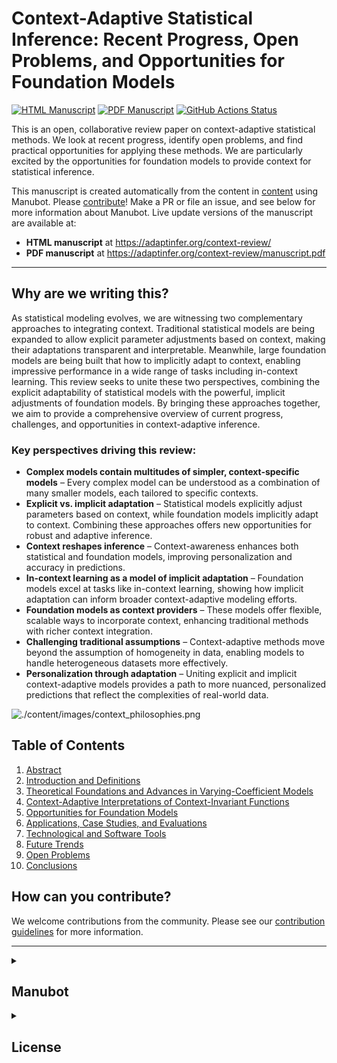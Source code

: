 # Context-Adaptive Statistical Inference: Recent Progress, Open Problems, and Opportunities for Foundation Models

[![HTML Manuscript](https://img.shields.io/badge/manuscript-HTML-blue.svg)](https://adaptinfer.org/context-review/)
[![PDF Manuscript](https://img.shields.io/badge/manuscript-PDF-blue.svg)](https:/adaptinfer.org/context-review/manuscript.pdf)
[![GitHub Actions Status](https://github.com/AdaptInfer/context-review/workflows/Manubot/badge.svg)](https://github.com/AdaptInfer/context-review/actions)


This is an open, collaborative review paper on context-adaptive statistical methods. We look at recent progress, identify open problems, and find practical opportunities for applying these methods. We are particularly excited by the opportunities for foundation models to provide context for statistical inference.


This manuscript is created automatically from the content in [content](https://github.com/AdaptInfer/context-review/tree/main/content) using Manubot. Please [contribute](CONTRIBUTING.md)! Make a PR or file an issue, and see below for more information about Manubot. Live update versions of the manuscript are available at:

+ **HTML manuscript** at https://adaptinfer.org/context-review/
+ **PDF manuscript** at https://adaptinfer.org/context-review/manuscript.pdf

---

## Why are we writing this?
As statistical modeling evolves, we are witnessing two complementary approaches to integrating context. 
Traditional statistical models are being expanded to allow explicit parameter adjustments based on context, making their
adaptations transparent and interpretable. 
Meanwhile, large foundation models are being built that how to implicitly adapt to context, enabling impressive 
performance in a wide range of tasks including in-context learning. 
This review seeks to unite these two perspectives, combining the explicit adaptability of statistical models with the 
powerful, implicit adjustments of foundation models. 
By bringing these approaches together, we aim to provide a comprehensive overview of current progress, challenges, 
and opportunities in context-adaptive inference.


### Key perspectives driving this review:

- **Complex models contain multitudes of simpler, context-specific models** – Every complex model can be understood as a combination of many smaller models, each tailored to specific contexts.
- **Explicit vs. implicit adaptation** – Statistical models explicitly adjust parameters based on context, while foundation models implicitly adapt to context. Combining these approaches offers new opportunities for robust and adaptive inference.
- **Context reshapes inference** – Context-awareness enhances both statistical and foundation models, improving personalization and accuracy in predictions.
- **In-context learning as a model of implicit adaptation** – Foundation models excel at tasks like in-context learning, showing how implicit adaptation can inform broader context-adaptive modeling efforts.
- **Foundation models as context providers** – These models offer flexible, scalable ways to incorporate context, enhancing traditional methods with richer context integration.
- **Challenging traditional assumptions** – Context-adaptive methods move beyond the assumption of homogeneity in data, enabling models to handle heterogeneous datasets more effectively.
- **Personalization through adaptation** – Uniting explicit and implicit context-adaptive models provides a path to more nuanced, personalized predictions that reflect the complexities of real-world data.

![./content/images/context_philosophies.png](./content/images/context_philosophies.png)

## Table of Contents
1. [Abstract](./content/01.abstract.md)
2. [Introduction and Definitions](./content/02.introduction.md)
3. [Theoretical Foundations and Advances in Varying-Coefficient Models](./content/03.vc.md) 
4. [Context-Adaptive Interpretations of Context-Invariant Functions](./content/04.interpretations.md) 
5. [Opportunities for Foundation Models](./content/05.foundation.md) 
6. [Applications, Case Studies, and Evaluations](./content/06.applications.md) 
7. [Technological and Software Tools](./content/07.tools.md) 
8. [Future Trends](./content/08.future.md) 
9. [Open Problems](./content/09.problems.md) 
10. [Conclusions](./content/10.conclusions.md)

## How can you contribute?
We welcome contributions from the community. Please see our [contribution guidelines](CONTRIBUTING.md) for more information.

--- 

<details>
  <summary><h2>Manubot</h2></summary>
  
<!-- usage note: do not edit this section -->

Manubot is a system for writing scholarly manuscripts via GitHub.
Manubot automates citations and references, versions manuscripts using git, and enables collaborative writing via GitHub.
An [overview manuscript](https://greenelab.github.io/meta-review/ "Open collaborative writing with Manubot") presents the benefits of collaborative writing with Manubot and its unique features.
The [rootstock repository](https://git.io/fhQH1) is a general purpose template for creating new Manubot instances, as detailed in [`SETUP.md`](SETUP.md).
See [`USAGE.md`](USAGE.md) for documentation how to write a manuscript.

Please open [an issue](https://git.io/fhQHM) for questions related to Manubot usage, bug reports, or general inquiries.

### Repository directories & files

The directories are as follows:

+ [`content`](content) contains the manuscript source, which includes markdown files as well as inputs for citations and references.
  See [`USAGE.md`](USAGE.md) for more information.
+ [`output`](output) contains the outputs (generated files) from Manubot including the resulting manuscripts.
  You should not edit these files manually, because they will get overwritten.
+ [`webpage`](webpage) is a directory meant to be rendered as a static webpage for viewing the HTML manuscript.
+ [`build`](build) contains commands and tools for building the manuscript.
+ [`ci`](ci) contains files necessary for deployment via continuous integration.

### Local execution

The easiest way to run Manubot is to use [continuous integration](#continuous-integration) to rebuild the manuscript when the content changes.
If you want to build a Manubot manuscript locally, install the [conda](https://conda.io) environment as described in [`build`](build).
Then, you can build the manuscript on POSIX systems by running the following commands from this root directory.

```sh
# Activate the manubot conda environment (assumes conda version >= 4.4)
conda activate manubot

# Build the manuscript, saving outputs to the output directory
bash build/build.sh

# At this point, the HTML & PDF outputs will have been created. The remaining
# commands are for serving the webpage to view the HTML manuscript locally.
# This is required to view local images in the HTML output.

# Configure the webpage directory
manubot webpage

# You can now open the manuscript webpage/index.html in a web browser.
# Alternatively, open a local webserver at http://localhost:8000/ with the
# following commands.
cd webpage
python -m http.server
```

Sometimes it's helpful to monitor the content directory and automatically rebuild the manuscript when a change is detected.
The following command, while running, will trigger both the `build.sh` script and `manubot webpage` command upon content changes:

```sh
bash build/autobuild.sh
```

### Continuous Integration

Whenever a pull request is opened, CI (continuous integration) will test whether the changes break the build process to generate a formatted manuscript.
The build process aims to detect common errors, such as invalid citations.
If your pull request build fails, see the CI logs for the cause of failure and revise your pull request accordingly.

When a commit to the `main` branch occurs (for example, when a pull request is merged), CI builds the manuscript and writes the results to the [`gh-pages`](https://github.com/LengerichLab/context-review/tree/gh-pages) and [`output`](https://github.com/LengerichLab/context-review/tree/output) branches.
The `gh-pages` branch uses [GitHub Pages](https://pages.github.com/) to host the following URLs:

+ **HTML manuscript** at https://LengerichLab.github.io/context-review/
+ **PDF manuscript** at https://LengerichLab.github.io/context-review/manuscript.pdf

For continuous integration configuration details, see [`.github/workflows/manubot.yaml`](.github/workflows/manubot.yaml).

</details>

<details>
  <summary><h2>License</h2></summary>

<!--
usage note: edit this section to change the license of your manuscript or source code changes to this repository.
We encourage users to openly license their manuscripts, which is the default as specified below.
-->

[![License: CC BY 4.0](https://img.shields.io/badge/License%20All-CC%20BY%204.0-lightgrey.svg)](http://creativecommons.org/licenses/by/4.0/)
[![License: CC0 1.0](https://img.shields.io/badge/License%20Parts-CC0%201.0-lightgrey.svg)](https://creativecommons.org/publicdomain/zero/1.0/)

Except when noted otherwise, the entirety of this repository is licensed under a CC BY 4.0 License ([`LICENSE.md`](LICENSE.md)), which allows reuse with attribution.
Please attribute by linking to https://github.com/LengerichLab/context-review.

Since CC BY is not ideal for code and data, certain repository components are also released under the CC0 1.0 public domain dedication ([`LICENSE-CC0.md`](LICENSE-CC0.md)).
All files matched by the following glob patterns are dual licensed under CC BY 4.0 and CC0 1.0:

+ `*.sh`
+ `*.py`
+ `*.yml` / `*.yaml`
+ `*.json`
+ `*.bib`
+ `*.tsv`
+ `.gitignore`

All other files are only available under CC BY 4.0, including:

+ `*.md`
+ `*.html`
+ `*.pdf`
+ `*.docx`

Please open [an issue](https://github.com/LengerichLab/context-review/issues) for any question related to licensing.

</details>
